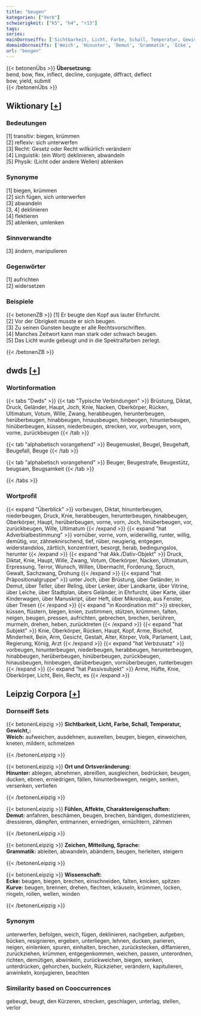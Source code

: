 ```yaml
---
title: "beugen"
kategorien: ["Verb"]
schwierigkeit: ["k5", "h4", "r13"]
tags:
series:
mainDornseiffs: ['Sichtbarkeit, Licht, Farbe, Schall, Temperatur, Gewicht,', 'Ort und Ortsveränderung', 'Fühlen, Affekte, Charaktereigenschaften', 'Zeichen, Mitteilung, Sprache', 'Wissenschaft']
domainDornseiffs: ['Weich', 'Hinunter', 'Demut', 'Grammatik', 'Ecke', 'Kurve']
url: "beugen"
---
```


{{< betonenÜbs >}}
**Übersetzung:**  
bend, bow, flex, inflect, decline, conjugate, diffract, deflect  
bow, yield, submit  
{{< /betonenÜbs >}}

## Wiktionary [[+](https://de.wiktionary.org/wiki/beugen)]

### Bedeutungen
[1] transitiv: biegen, krümmen  
[2] reflexiv: sich unterwerfen  
[3] Recht: Gesetz oder Recht willkürlich verändern  
[4] Linguistik: (ein Wort) deklinieren, abwandeln  
[5] Physik: (Licht oder andere Wellen) ablenken  

### Synonyme
[1] biegen, krümmen  
[2] sich fügen, sich unterwerfen  
[3] abwandeln  
[3, 4] deklinieren  
[4] flektieren  
[5] ablenken, umlenken  

### Sinnverwandte
[3] ändern, manipulieren  

### Gegenwörter
[1] aufrichten  
[2] widersetzen  

### Beispiele
{{< betonenZB >}}
[1] Er beugte den Kopf aus lauter Ehrfurcht.  
[2] Vor der Obrigkeit musste er sich beugen.  
[3] Zu seinen Gunsten beugte er alle Rechtsvorschriften.  
[4] Manches Zeitwort kann man stark oder schwach beugen.  
[5] Das Licht wurde gebeugt und in die Spektralfarben zerlegt.  

{{< /betonenZB >}}


## dwds [[+](https://www.dwds.de/wb/beugen)]

### Wortinformation
{{< tabs "Dwds" >}}
{{< tab "Typische Verbindungen" >}}
Brüstung, Diktat, Druck, Geländer, Haupt, Joch, Knie, Nacken, Oberkörper, Rücken, Ultimatum, Votum, Wille, Zwang, herabbeugen, herunterbeugen, herüberbeugen, hinabbeugen, hinausbeugen, hinbeugen, hinunterbeugen, hinüberbeugen, küssen, niederbeugen, strecken, vor, vorbeugen, vorn, vorne, zurückbeugen
{{< /tab >}}

{{< tab "alphabetisch vorangehend" >}}
Beugemuskel, Beugel, Beugehaft, Beugefall, Beuge
{{< /tab >}}

{{< tab "alphabetisch vorangehend" >}}
Beuger, Beugestrafe, Beugestütz, beugsam, Beugsamkeit
{{< /tab >}}

{{< /tabs >}}

### Wortprofil
{{< expand "Überblick" >}} vorbeugen, Diktat, hinunterbeugen, niederbeugen, Druck, Knie, herabbeugen, herunterbeugen, hinabbeugen, Oberkörper, Haupt, herüberbeugen, vorne, vorn, Joch, hinüberbeugen, vor, zurückbeugen, Wille, Ultimatum {{< /expand >}}
{{< expand "hat Adverbialbestimmung" >}} vornüber, vorne, vorn, widerwillig, runter, willig, demütig, vor, zähneknirschend, tief, rüber, neugierig, entgegen, widerstandslos, zärtlich, konzentriert, besorgt, herab, bedingungslos, herunter {{< /expand >}}
{{< expand "hat Akk./Dativ-Objekt" >}} Druck, Diktat, Knie, Haupt, Wille, Zwang, Votum, Oberkörper, Nacken, Ultimatum, Erpressung, Terror, Wunsch, Willen, Übermacht, Forderung, Spruch, Gewalt, Sachzwang, Drohung {{< /expand >}}
{{< expand "hat Präpositionalgruppe" >}} unter Joch, über Brüstung, über Geländer, in Demut, über Teller, über Reling, über Lenker, über Landkarte, über Vitrine, über Leiche, über Stadtplan, übers Geländer, in Ehrfurcht, über Karte, über Kinderwagen, über Manuskript, über Heft, über Mikroskop, aus Fenster, über Tresen {{< /expand >}}
{{< expand "in Koordination mit" >}} strecken, küssen, flüstern, biegen, knien, zustimmen, stützen, krümmen, falten, neigen, beugen, pressen, aufrichten, gebrechen, brechen, berühren, murmeln, drehen, heben, zurücktreten {{< /expand >}}
{{< expand "hat Subjekt" >}} Knie, Oberkörper, Rücken, Haupt, Kopf, Arme, Bischof, Minderheit, Bein, Arm, Gesicht, Gestalt, Alter, Körper, Volk, Parlament, Last, Regierung, König, Arzt {{< /expand >}}
{{< expand "hat Verbzusatz" >}} vorbeugen, hinunterbeugen, niederbeugen, herabbeugen, herunterbeugen, hinabbeugen, herüberbeugen, hinüberbeugen, zurückbeugen, hinausbeugen, hinbeugen, darüberbeugen, vornüberbeugen, runterbeugen {{< /expand >}}
{{< expand "hat Passivsubjekt" >}} Arme, Hüfte, Knie, Oberkörper, Licht, Bein, Recht, es {{< /expand >}}

## Leipzig Corpora [[+](https://corpora.uni-leipzig.de/en/res?word=beugen&corpusId=deu_newscrawl-public_2018)]

### Dornseiff Sets
{{< betonenLeipzig >}}
**Sichtbarkeit, Licht, Farbe, Schall, Temperatur, Gewicht,:**  
**Weich:** aufweichen, ausdehnen, ausweiten, beugen, biegen, einweichen, kneten, mildern, schmelzen  

{{< /betonenLeipzig >}}


{{< betonenLeipzig >}}
**Ort und Ortsveränderung:**  
**Hinunter:** ablegen, abnehmen, abreißen, ausgleichen, bedrücken, beugen, ducken, ebnen, erniedrigen, fällen, hinunterbewegen, neigen, senken, versenken, vertiefen  

{{< /betonenLeipzig >}}


{{< betonenLeipzig >}}
**Fühlen, Affekte, Charaktereigenschaften:**  
**Demut:** anfahren, beschämen, beugen, brechen, bändigen, domestizieren, dressieren, dämpfen, entmannen, erniedrigen, ernüchtern, zähmen  

{{< /betonenLeipzig >}}


{{< betonenLeipzig >}}
**Zeichen, Mitteilung, Sprache:**  
**Grammatik:** ableiten, abwandeln, abändern, beugen, herleiten, steigern  

{{< /betonenLeipzig >}}


{{< betonenLeipzig >}}
**Wissenschaft:**  
**Ecke:** beugen, biegen, brechen, einschneiden, falten, knicken, spitzen  
**Kurve:** beugen, brennen, drehen, flechten, kräuseln, krümmen, locken, ringeln, rollen, wellen, winden  

{{< /betonenLeipzig >}}

### Synonym
unterwerfen, befolgen, weich, fügen, deklinieren, nachgeben, aufgeben, bücken, resignieren, ergeben, unterliegen, lehnen, ducken, parieren, neigen, einlenken, spuren, einhalten, brechen, zurückstecken, diffamieren, zurückziehen, krümmen, entgegenkommen, weichen, passen, unterordnen, richten, demütigen, abwinkeln, zurückweichen, biegen, senken, unterdrücken, gehorchen, buckeln, Rückzieher, verändern, kapitulieren, anwinkeln, konjugieren, beachten


### Similarity based on Cooccurrences
gebeugt, beugt, den Kürzeren, strecken, geschlagen, unterlag, stellen, verlor

